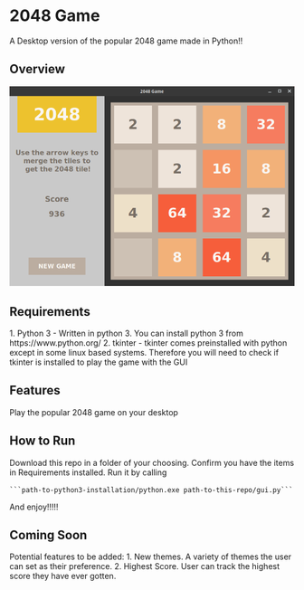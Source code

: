 # 2048 Game
A Desktop version of the popular 2048 game made in Python!!


<h2>Overview</h2>

![2048 Game Gui](images/2048_01_HalfPlayed.png)



<h2>Requirements</h2>
   1. Python 3 - Written in python 3. You can install python 3 from https://www.python.org/
   2. tkinter - tkinter comes preinstalled with python except in some linux based systems. Therefore you will need to check if tkinter is installed to play the game with the GUI



<h2>Features</h2>
Play the popular 2048 game on your desktop



<h2>How to Run</h2>
Download this repo in a folder of your choosing.
Confirm you have the items in Requirements installed.
Run it by calling

    ```path-to-python3-installation/python.exe path-to-this-repo/gui.py```

And enjoy!!!!!



<h2>Coming Soon</h2>
Potential features to be added:
   1. New themes. A variety of themes the user can set as their preference.
   2. Highest Score. User can track the highest score they have ever gotten.






